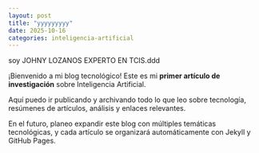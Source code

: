 ```yaml
---
layout: post
title: "yyyyyyyyy"
date: 2025-10-16
categories: inteligencia-artificial
---
```


soy JOHNY LOZANOS EXPERTO EN TCIS.ddd

¡Bienvenido a mi blog tecnológico! Este es mi **primer artículo de investigación** sobre Inteligencia Artificial.  

Aquí puedo ir publicando y archivando todo lo que leo sobre tecnología, resúmenes de artículos, análisis y enlaces relevantes.  

En el futuro, planeo expandir este blog con múltiples temáticas tecnológicas, y cada artículo se organizará automáticamente con Jekyll y GitHub Pages.
